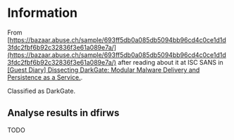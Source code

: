 # Information

From [https://bazaar.abuse.ch/sample/693ff5db0a085db5094bb96cd4c0ce1d1d3fdc2fbf6b92c32836f3e61a089e7a/](https://bazaar.abuse.ch/sample/693ff5db0a085db5094bb96cd4c0ce1d1d3fdc2fbf6b92c32836f3e61a089e7a/) after reading about it at ISC SANS in [[Guest Diary] Dissecting DarkGate: Modular Malware Delivery and Persistence as a Service.](https://isc.sans.edu/diary/rss/30700).

Classified as DarkGate.

## Analyse results in dfirws

TODO
